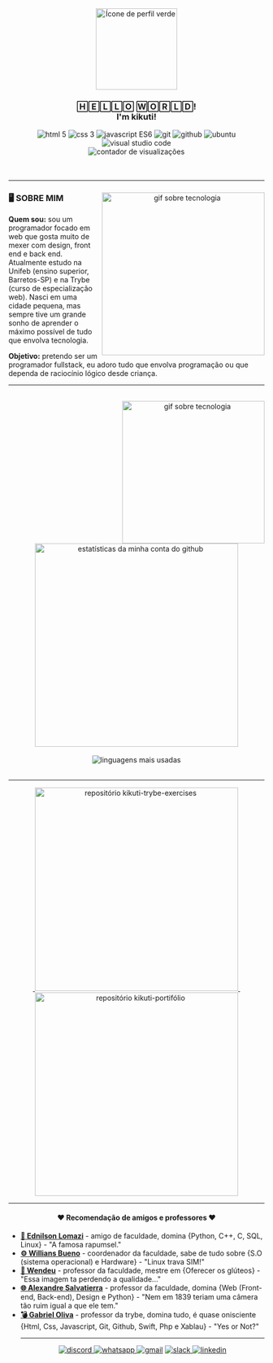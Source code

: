 
<div align="center">
  <a href="https://github.com/kikuti-fullstack">
    <img width="160px" src="https://avatars.githubusercontent.com/u/12498746?s=400&u=3a18bbe9442e24787a8a37edba6efb8953ce150b&v=4" alt="Ícone de perfil verde" />
  </a>

  <h3 align="center">🄷🄴🄻🄻🄾 🅆🄾🅁🄻🄳! <br/ > I'm kikuti!</h3>

  <div align="center">
    <img src="https://img.shields.io/badge/html%205-0fa36b?style=for-the-badge&logo=html5&logoColor=fafafa&labelColor=0fa36b?" alt="html 5"/>
    <img src="https://img.shields.io/badge/css%203-0fa36b?style=for-the-badge&logo=css3&logoColor=fafafa&labelColor=0fa36b?" alt="css 3"/>
    <img src="https://img.shields.io/badge/-JavaScript%20es6-0fa36b?style=for-the-badge&logo=javascript&logoColor=fafafa&labelColor=0fa36b?" alt="javascript ES6"/>
    <img src="https://img.shields.io/badge/-git-0fa36b?style=for-the-badge&logo=git&logoColor=fafafa&labelColor=0fa36b?" alt="git"/>
    <img src="https://img.shields.io/badge/-github-0fa36b?style=for-the-badge&logo=github&logoColor=fafafa&labelColor=0fa36b?" alt="github"/>
    <img src="https://img.shields.io/badge/Ubuntu-0fa36b?style=for-the-badge&logo=ubuntu&logoColor=fafafa&labelColor=0fa36b?" alt="ubuntu"/>
    <img src="https://img.shields.io/badge/Visual_Studio_Code-0fa36b?style=for-the-badge&logo=visual%20studio%20code&logoColor=fafafa&labelColor=0fa36b?" alt="visual studio code"/>
    <br />
    <img src="https://komarev.com/ghpvc/?username=kikuti-fullstack&label=visualizações&color=0fa36b" alt="contador de visualizações"/>
  </div>
</div>

<br />
<br />
<hr />

<div align="center">
  <img align="right" width="320px" src="https://s4.gifyu.com/images/homef999619503045bfe.gif" alt="gif sobre tecnologia" />

  <h3 align="left">🖥️ SOBRE MIM</h3>

  <p align="left"><strong>Quem sou:</strong> sou um programador focado em web que gosta muito de mexer com design, front end e back end. Atualmente estudo na Unifeb (ensino superior, Barretos-SP) e na Trybe (curso de especialização web). Nasci em uma cidade pequena, mas sempre tive um grande sonho de aprender o máximo possível de tudo que envolva tecnologia.</p>

  <p align="left"><strong>Objetivo:</strong> pretendo ser um programador fullstack, eu adoro tudo que envolva programação ou que dependa de raciocínio lógico desde criança.</p>
</div>

</ul>

<hr />

<div align="center">
  <br />
  <img align="right" width="280px" src="https://s4.gifyu.com/images/content-homepage-digital-org-leader.gif" alt="gif sobre tecnologia" />

  <img align="center" width="400px" src="https://github-readme-stats.vercel.app/api?username=kikuti-fullstack&show_icons=true&theme=dark&title_color=0fa36b&text_color=fafafa&icon_color=0fa36b&bg_color=0d1117&locale=pt-br&border_radius=8&cache_seconds=1800&custom_title=Jo%C3%A3o%20Victor%20Kikuti%20- Estatísticas" alt="estatísticas da minha conta do github"/>

<br />
<br />

  <img align="center" src="https://github-readme-stats.vercel.app/api/top-langs/?username=kikuti-fullstack&layout=compact&text_color=fafafa&bg_color=0d1117&locale=pt-br&border_radius=8&cache_seconds=1800&theme=dark&title_color=0fa36b" alt="linguagens mais usadas"/>
</div>

<br />
<hr />

<div align="center">
⠀⠀<a href="https://github.com/kikuti-fullstack/kikuti-trybe-exercises">
    <img width="400px" src="https://github-readme-stats.vercel.app/api/pin/?username=kikuti-fullstack&repo=kikuti-trybe-exercises&show_icons=true&theme=dark&title_color=0fa36b&text_color=fff&icon_color=8E2DE2&cache_seconds=1800" alt="repositório kikuti-trybe-exercises">
  </a>⠀⠀
  <a href="https://github.com/kikuti-fullstack/kikuti-portifolio">
    <img width="400px" src="https://github-readme-stats.vercel.app/api/pin/?username=kikuti-fullstack&repo=kikuti-portifolio&show_icons=true&theme=dark&title_color=0fa36b&text_color=fff&icon_color=8E2DE2&cache_seconds=1800" alt="repositório kikuti-portifólio">
  </a>
</div>

<hr />

<h4 align="center">♥️ Recomendação de amigos e professores ♥️</h4>

<ul>
  <li><a href="https://github.com/ednilsonlomazi" target="_blank"><strong>🐧 Ednilson Lomazi</strong></a><span> - amigo de faculdade, domina {Python, C++, C, SQL, Linux} - "A famosa rapumsel."</span></li>
  <li><a href="https://github.com/williansbueno" target="_blank"><strong>⚙️ Willians Bueno</strong></a><span> - coordenador da faculdade, sabe de tudo sobre {S.O (sistema operacional) e Hardware} - "Linux trava SIM!"</span></li>
  <li><a href="#" target="_blank"><strong>🌈 Wendeu</strong></a><span> - professor da faculdade, mestre em {Oferecer os glúteos} - "Essa imagem ta perdendo a qualidade..."</span></li>
  <li><a href="https://github.com/alexandresalvatierra" target="_blank"><strong>🌐 Alexandre Salvatierra</strong></a><span> - professor da faculdade, domina {Web (Front-end, Back-end), Design e Python} - "Nem em 1839 teriam uma câmera tão ruim igual a que ele tem."</span></li>
  <li><a href="https://github.com/gfpoliva" target="_blank"><strong>💣 Gabriel Oliva</strong></a><span> - professor da trybe, domina tudo, é quase onisciente {Html, Css, Javascript, Git, Github, Swift, Php e Xablau} - "Yes or Not?"</span></li>

<hr />

  <div align="center">
    <a href="#">
      <img src="https://img.shields.io/badge/Discord-0fa36b?style=for-the-badge&logo=discord&logoColor=fafafa&labelColor=0fa36b??" alt="discord"/>
    </a>
    <a href="#">
      <img src="https://img.shields.io/badge/WhatsApp-0fa36b?style=for-the-badge&logo=whatsapp&logoColor=fafafa&labelColor=0fa36b?" alt="whatsapp"/>
    </a>
    <a href="#">
      <img src="https://img.shields.io/badge/Gmail-0fa36b?style=for-the-badge&logo=gmail&logoColor=fafafa&labelColor=0fa36b?" alt="gmail"/></a>
    </a>
    <a href="#">
      <img src="https://img.shields.io/badge/Slack-0fa36b?style=for-the-badge&logo=slack&logoColor=fafafa&labelColor=0fa36b?" alt="slack"/>
    </a>
    <a href="#">
      <img src="https://img.shields.io/badge/LinkedIn-0fa36b?style=for-the-badge&logo=linkedin&logoColor=fafafa&labelColor=0fa36b?" alt="linkedin"/>
    </a>
  </div>
</div>
